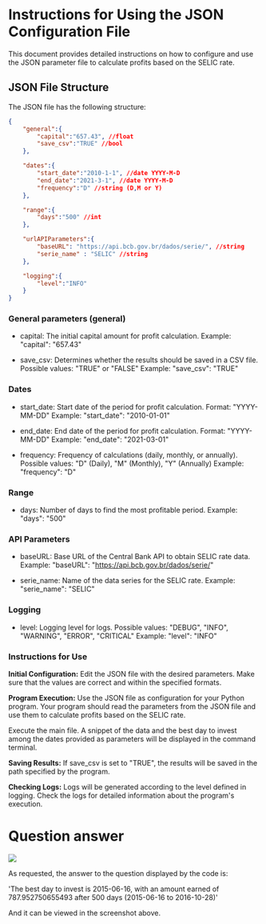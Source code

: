 # **Instructions for Using the JSON Configuration File**

This document provides detailed instructions on how to configure and use the JSON parameter file to calculate profits based on the SELIC rate.

## JSON File Structure

The JSON file has the following structure:

```json
{
    "general":{
        "capital":"657.43", //float
        "save_csv":"TRUE" //bool
    },

    "dates":{
        "start_date":"2010-1-1", //date YYYY-M-D
        "end_date":"2021-3-1", //date YYYY-M-D
        "frequency":"D" //string (D,M or Y)
    },

    "range":{
        "days":"500" //int
    },

    "urlAPIParameters":{
        "baseURL": "https://api.bcb.gov.br/dados/serie/", //string
        "serie_name" : "SELIC" //string
    },

    "logging":{
        "level":"INFO"
    }
}
```

### **General parameters (general)**

- capital: The initial capital amount for profit calculation.
Example: "capital": "657.43"

- save_csv: Determines whether the results should be saved in a CSV file.
Possible values: "TRUE" or "FALSE"
Example: "save_csv": "TRUE"

### **Dates**

- start_date: Start date of the period for profit calculation.
Format: "YYYY-MM-DD"
Example: "start_date": "2010-01-01"

- end_date: End date of the period for profit calculation.
Format: "YYYY-MM-DD"
Example: "end_date": "2021-03-01"

- frequency: Frequency of calculations (daily, monthly, or annually).
Possible values: "D" (Daily), "M" (Monthly), "Y" (Annually)
Example: "frequency": "D"

### **Range**

- days: Number of days to find the most profitable period.
Example: "days": "500"

### **API Parameters**

- baseURL: Base URL of the Central Bank API to obtain SELIC rate data.
Example: "baseURL": "https://api.bcb.gov.br/dados/serie/"

- serie_name: Name of the data series for the SELIC rate.
Example: "serie_name": "SELIC"

### **Logging**

- level: Logging level for logs.
Possible values: "DEBUG", "INFO", "WARNING", "ERROR", "CRITICAL"
Example: "level": "INFO"


### **Instructions for Use**

**Initial Configuration:**
Edit the JSON file with the desired parameters. Make sure that the values are correct and within the specified formats.

**Program Execution:**
Use the JSON file as configuration for your Python program. Your program should read the parameters from the JSON file and use them to calculate profits based on the SELIC rate.

Execute the main file. A snippet of the data and the best day to invest among the dates provided as parameters will be displayed in the command terminal.

**Saving Results:**
If save_csv is set to "TRUE", the results will be saved in the path specified by the program.

**Checking Logs:**
Logs will be generated according to the level defined in logging. Check the logs for detailed information about the program's execution.


# Question answer
![]([https://imgur.com/a/HfUzEUC](https://i.imgur.com/RH3OGWn.png))

As requested, the answer to the question displayed by the code is:

'The best day to invest is 2015-06-16, with an amount earned of 787.952750655493 after 500 days (2015-06-16 to 2016-10-28)'

And it can be viewed in the screenshot above.
